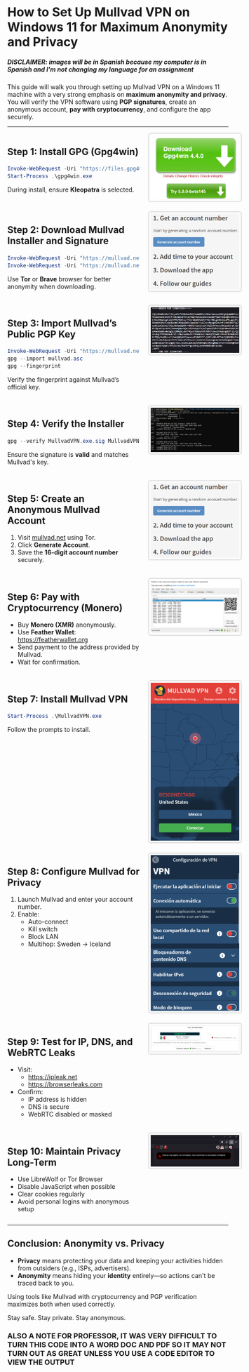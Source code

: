 # How to Set Up Mullvad VPN on Windows 11 for Maximum Anonymity and Privacy


##### ***DISCLAIMER: images will be in Spanish because my computer is in Spanish and I'm not changing my language for an assignment***

This guide will walk you through setting up Mullvad VPN on a Windows 11 machine with a very strong emphasis on **maximum anonymity and privacy**. You will verify the VPN software using **PGP signatures**, create an anonymous account, **pay with cryptocurrency**, and configure the app securely.

---

<style>
div.grid {
  display: grid;
  grid-template-columns: 60% 40%;
  gap: 20px;
}
div.left {
  grid-column: 1;
}
div.right {
  grid-column: 2;
}
img {
  width: 100%; /* force image to scale with column */
  height: auto;
  border: 1px solid #ccc;
  border-radius: 4px;
  padding: 4px;
  box-shadow: 0 0 4px rgba(0,0,0,0.1);
}
</style>


<div class="grid">

<div class="left">

## Step 1: Install GPG (Gpg4win)
```powershell
Invoke-WebRequest -Uri "https://files.gpg4win.org/gpg4win-4.2.0.exe" -OutFile "gpg4win.exe"
Start-Process .\gpg4win.exe
```
During install, ensure **Kleopatra** is selected.

</div>
<div class="right">
<img src="gpginstall.png" alt="Gpg4win installer screenshot">
</div>

<div class="left">

## Step 2: Download Mullvad Installer and Signature
```powershell
Invoke-WebRequest -Uri "https://mullvad.net/en/download/app/exe/latest" -OutFile "MullvadVPN.exe"
Invoke-WebRequest -Uri "https://mullvad.net/en/download/app/exe/latest/signature" -OutFile "MullvadVPN.exe.sig"
```
Use **Tor** or **Brave** browser for better anonymity when downloading.

</div>
<div class="right">
<img src="mullvad.png" alt="Downloading Mullvad VPN">
</div>

<div class="left">

## Step 3: Import Mullvad’s Public PGP Key
```powershell
Invoke-WebRequest -Uri "https://mullvad.net/media/mullvad-code-signing.asc" -OutFile "mullvad.asc"
gpg --import mullvad.asc
gpg --fingerprint
```
Verify the fingerprint against Mullvad’s official key.

</div>
<div class="right">
<img src="mullvadgpg.png" alt="Kleopatra key import">
</div>

<div class="left">

## Step 4: Verify the Installer
```powershell
gpg --verify MullvadVPN.exe.sig MullvadVPN.exe
```
Ensure the signature is **valid** and matches Mullvad's key.

</div>
<div class="right">
<img src="signatureconfirmed.png" alt="PGP verification success">
</div>

<div class="left">

## Step 5: Create an Anonymous Mullvad Account
1. Visit [mullvad.net](https://mullvad.net) using Tor.
2. Click **Generate Account**.
3. Save the **16-digit account number** securely.

</div>
<div class="right">
<img src="mullvad.png" alt="Mullvad anonymous account creation">
</div>

<div class="left">

## Step 6: Pay with Cryptocurrency (Monero)
- Buy **Monero (XMR)** anonymously.
- Use **Feather Wallet**: https://featherwallet.org
- Send payment to the address provided by Mullvad.
- Wait for confirmation.

</div>
<div class="right">
<img src="featherwallet.png" alt="Feather wallet payment screen">
</div>

<div class="left">

## Step 7: Install Mullvad VPN
```powershell
Start-Process .\MullvadVPN.exe
```
Follow the prompts to install.

</div>
<div class="right">
<img src="mullvadlooks.png" alt="Mullvad installation wizard">
</div>

<div class="left">

## Step 8: Configure Mullvad for Privacy
1. Launch Mullvad and enter your account number.
2. Enable:
   - Auto-connect
   - Kill switch
   - Block LAN
   - Multihop: Sweden → Iceland

</div>
<div class="right">
<img src="mullvadconfigs.png" alt="Mullvad VPN privacy settings">
</div>

<div class="left">

## Step 9: Test for IP, DNS, and WebRTC Leaks
- Visit:
  - https://ipleak.net
  - https://browserleaks.com
- Confirm:
  - IP address is hidden
  - DNS is secure
  - WebRTC disabled or masked

</div>
<div class="right">
<img src="ipleak.png" alt="IP leak test results">
</div>

<div class="left">

## Step 10: Maintain Privacy Long-Term
- Use LibreWolf or Tor Browser
- Disable JavaScript when possible
- Clear cookies regularly
- Avoid personal logins with anonymous setup

</div>
<div class="right">
<img src="noscript.png" alt="Tor browser in use">
</div>

</div>

---

## Conclusion: Anonymity vs. Privacy

- **Privacy** means protecting your data and keeping your activities hidden from outsiders (e.g., ISPs, advertisers).
- **Anonymity** means hiding your **identity** entirely—so actions can't be traced back to you.

Using tools like Mullvad with cryptocurrency and PGP verification maximizes both when used correctly.

Stay safe. Stay private. Stay anonymous.

### ALSO A NOTE FOR PROFESSOR, IT WAS VERY DIFFICULT TO TURN THIS CODE INTO A WORD DOC AND PDF SO IT MAY NOT TURN OUT AS GREAT UNLESS YOU USE A CODE EDITOR TO VIEW THE OUTPUT
